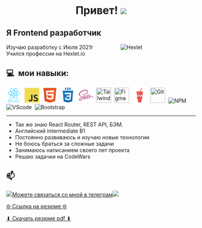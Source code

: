 <h1 align="center">Привет! <img src="https://media.giphy.com/media/hvRJCLFzcasrR4ia7z/giphy.gif" width="40"></h1>

## Я Frontend разработчик

<img src="https://kodi-promo.ru/logos/logo-gs-hexlet-io.jpg"  align="right" title="Hexlet" alt="Hexlet" width="200" height="100"/>
Изучаю разработку с Июля 2021г<br>
Учился профессии на Hexlet.io

## 💻 &nbsp;мои навыки:
<p>
<img src="https://github.com/devicons/devicon/blob/master/icons/react/react-original-wordmark.svg" title="React" alt="React" width="40" height="40"/>&nbsp;
<img src="https://github.com/devicons/devicon/blob/master/icons/javascript/javascript-original.svg" title="JavaScript" alt="JavaScript" width="40" height="40"/>&nbsp;
<img src="https://github.com/devicons/devicon/blob/master/icons/html5/html5-original.svg" title="HTML5" alt="HTML" width="40" height="40"/>&nbsp;
<img src="https://github.com/devicons/devicon/blob/master/icons/css3/css3-plain-wordmark.svg"  title="CSS3" alt="CSS" width="40" height="40"/>&nbsp;
<img src="https://github.com/devicons/devicon/blob/master/icons/sass/sass-original.svg" title="SASS" **alt="SASS" width="40" height="40"/>&nbsp;
<img src="https://cdn.jsdelivr.net/gh/devicons/devicon/icons/tailwindcss/tailwindcss-plain.svg" title="Tailwind" **alt="Tailwind" width="40" height="40"/>&nbsp;
<img src="https://cdn.jsdelivr.net/gh/devicons/devicon/icons/figma/figma-original.svg" title="Figma" **alt="Figma" width="40" height="40"/>&nbsp;
<img src="https://github.com/devicons/devicon/blob/master/icons/gulp/gulp-plain.svg" title="Gulp" **alt="Gulp" width="40" height="40"/>&nbsp;
<img src="https://cdn.jsdelivr.net/gh/devicons/devicon/icons/git/git-plain-wordmark.svg" title="Git" **alt="Git" width="40" height="40"/>&nbsp;
<img src="https://cdn.jsdelivr.net/gh/devicons/devicon/icons/npm/npm-original-wordmark.svg" title="NPM" alt="NPM" width="60" height="40"/>&nbsp;
<img src="https://cdn.jsdelivr.net/gh/devicons/devicon/icons/vscode/vscode-original.svg" title="VScode" alt="VScode" width="40" height="40"/>&nbsp;
<img src="https://cdn.jsdelivr.net/gh/devicons/devicon/icons/bootstrap/bootstrap-original.svg" title="Bootstrap" alt="Bootstrap" width="50" height="40"/>&nbsp;         
</p>

---

 - Так же знаю React Router, REST API, БЭМ.
 - Английский intermediate B1 
 - Постоянно развиваюсь и изучаю новые технологии
 - Не боюсь браться за сложные задачи
 - Занимаюсь написанием своего пет проекта
 - Решаю задачки на CodeWars

## 📫 
[<img src="https://cdn-icons-png.flaticon.com/512/5968/5968804.png"/>Можете связаться со мной в телеграм<img src="https://cdn-icons-png.flaticon.com/512/5968/5968804.png"/>](https://t.me/metkiyd)

[🌐 Ссылка на резюме 🌐](https://metkiyd.github.io/myReactResume/)

[⬇ Скачать резюме pdf ⬇](https://drive.google.com/file/d/1iMoKAZ5qmNQI1Xin5D0l_uNQDtuSx9TC/view?usp=sharing)
